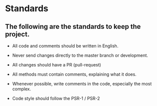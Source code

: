 Standards
=========

The following are the standards to keep the project.
----------------------------------------------------

- All code and comments should be written in English.

- Never send changes directly to the master branch or development.

- All changes should have a PR (pull-request)

- All methods must contain comments, explaining what it does.

- Whenever possible, write comments in the code, especially the most complex.

- Code style should follow the PSR-1 / PSR-2